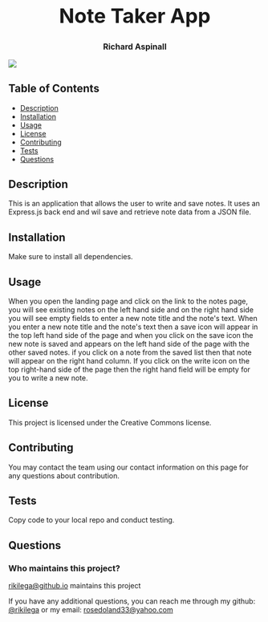 <div style="align-items: center">
<h1 style="font-size: 40px; font-weight: bold; text-align: center;">Note Taker App</h1>
<h3 style="font-size: 16px; font-weight: fine; text-align: center;">Richard Aspinall</h3>
<img src=https://img.shields.io/badge/License-CC0_1.0-lightgrey.svg style="align-items: center;">
</div>

## Table of Contents
* [Description](#description) 
* [Installation](#installation) 
* [Usage](#usage)                                    
* [License](#license)                             
* [Contributing](#contributing)                     
* [Tests](#tests)
* [Questions](#questions)

## Description 
This is an application that allows the user to write and save notes. It uses an Express.js back end and wil save and retrieve note data from a JSON file. 

## Installation
Make sure to install all dependencies. 

## Usage 
When you open the landing page and click on the link to the notes page, you will see existing notes on the left hand side and on the right hand side you will see empty fields to enter a new note title and the note's text. When you enter a new note title and the note's text then a save icon will appear in the top left hand side of the page and when you click on the save icon the new note is saved and appears on the left hand side of the page with the other saved notes. if you click on a note from the saved list then that note will appear on the right hand column.  If you click on the write icon on the top right-hand side of the page then the right hand field will be empty for you to write a new note.

## License 
This project is licensed under the Creative Commons license.

## Contributing 
You may contact the team using our contact information on this page for any questions about contribution.

## Tests 
Copy code to your local repo and conduct testing.

## Questions 

### Who maintains this project?
 rikilega@github.io maintains this project

If you have any additional questions, you can reach me through my github: [@rikilega](github.com/rikilega) or my email: rosedoland33@yahoo.com
    